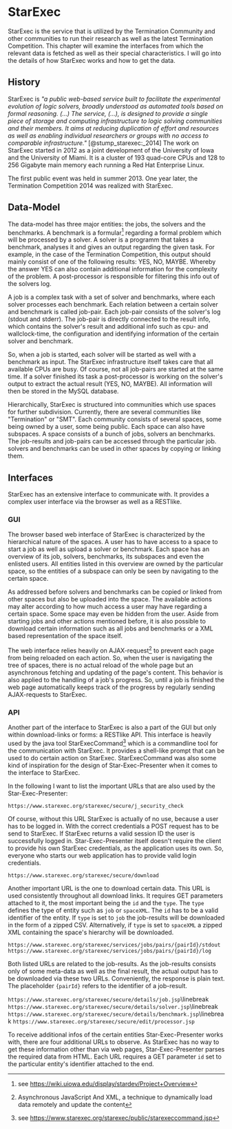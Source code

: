 # StarExec

StarExec is the service that is utilized by the Termination Community and other communities to run their research as well as the latest Termination Competition. This chapter will examine the interfaces from which the relevant data is fetched as well as their special characteristics. I will go into the details of how StarExec works and how to get the data.

## History

StarExec is _"a public web-based service built to facilitate the experimental evolution of logic solvers, broadly understood as automated tools based on formal reasoning. (...) The service, (...), is designed to provide a single piece of storage and computing infrastructure to logic solving communities and their members. It aims at reducing duplication of effort and resources as well as enabling individual researchers or groups with no access to comparable infrastructure."_ [@stump_starexec:_2014] The work on StarExec started in 2012 as a joint development of the University of Iowa and the University of Miami. It is a cluster of 193 quad-core CPUs and 128 to 256 Gigabyte main memory each running a Red Hat Enterprise Linux.

The first public event was held in summer 2013. One year later, the Termination Competition 2014 was realized with StarExec.

## Data-Model

The data-model has three major entities: the jobs, the solvers and the benchmarks. A benchmark is a formular[^starexec_wiki_project_overview] regarding a formal problem which will be processed by a solver. A solver is a programm that takes a benchmark, analyses it and gives an output regarding the given task. For example, in the case of the Termination Competition, this output should mainly consist of one of the following results: YES, NO, MAYBE. Whereby the answer YES can also contain additional information for the complexity of the problem. A post-processor is responsible for filtering this info out of the solvers log.

[^starexec_wiki_project_overview]: see https://wiki.uiowa.edu/display/stardev/Project+Overview

A job is a complex task with a set of solver and benchmarks, where each solver processes each benchmark. Each relation between a certain solver and benchmark is called job-pair. Each job-pair consists of the solver's log (stdout and stderr). The job-pair is directly connected to the result info, which contains the solver's result and additional info such as cpu- and wallclock-time, the configuration and identifying information of the certain solver and benchmark.

<!-- TODO: a figure could illustrate the relation between jobs, solver and benchmarks -->

So, when a job is started, each solver will be started as well with a benchmark as input. The StarExec infrastructure itself takes care that all available CPUs are busy. Of course, not all job-pairs are started at the same time. If a solver finished its task a post-processor is working on the solver's output to extract the actual result (YES, NO, MAYBE). All information will then be stored in the MySQL database.

Hierarchically, StarExec is structured into communities which use spaces for further subdivision. Currently, there are several communities like "Termination" or "SMT". Each community consists of several spaces, some being owned by a user, some being public. Each space can also have subspaces. A space consists of a bunch of jobs, solvers an benchmarks. The job-results and job-pairs can be accessed through the particular job. solvers and benchmarks can be used in other spaces by copying or linking them.

## Interfaces

StarExec has an extensive interface to communicate with. It provides a complex user interface via the browser as well as a RESTlike.

### GUI

The browser based web interface of StarExec is characterized by the hierarchical nature of the spaces. A user has to have access to a space to start a job as well as upload a solver or benchmark. Each space has an overview of its job, solvers, benchmarks, its subspaces and even the enlisted users. All entities listed in this overview are owned by the particular space, so the entities of a subspace can only be seen by navigating to the certain space.

As addressed before solvers and benchmarks can be copied or linked from other spaces but also be uploaded into the space. The available actions may alter according to how much access a user may have regarding a certain space. Some space may even be hidden from the user. Aside from starting jobs and other actions mentioned before, it is also possible to download certain information such as all jobs and benchmarks or a XML based representation of the space itself.

The web interface relies heavily on AJAX-request[^ajax] to prevent each page from being reloaded on each action. So, when the user is navigating the tree of spaces, there is no actual reload of the whole page but an asynchronous fetching and updating of the page's content. This behavior is also applied to the handling of a job's progress. So, until a job is finished the web page automatically keeps track of the progress by regularly sending AJAX-requests to StarExec.

[^ajax]: Asynchronous JavaScript And XML, a technique to dynamically load data remotely and update the content

### API

Another part of the interface to StarExec is also a part of the GUI but only within download-links or forms: a RESTlike API. This interface is heavily used by the java tool StarExecCommand[^starexec_command] which is a commandline tool for the communication with StarExec. It provides a shell-like prompt that can be used to do certain action on StarExec. StarExecCommand was also some kind of inspiration for the design of Star-Exec-Presenter when it comes to the interface to StarExec.

[^starexec_command]: see https://www.starexec.org/starexec/public/starexeccommand.jsp

In the following I want to list the important URLs that are also used by the Star-Exec-Presenter:

`https://www.starexec.org/starexec/secure/j_security_check`

Of course, without this URL StarExec is actually of no use, because a user has to be logged in. With the correct credentials a POST request has to be send to StarExec. If StarExec returns a valid session ID the user is successfully logged in. Star-Exec-Presenter itself doesn't require the client to provide his own StarExec credentials, as the application uses its own. So, everyone who starts our web application has to provide valid login credentials.

`https://www.starexec.org/starexec/secure/download`

Another important URL is the one to download certain data. This URL is used consistently throughout all download links. It requires GET parameters attached to it, the most important being the `id` and the `type`. The `type` defines the type of entity such as `job` or `spaceXML`. The `id` has to be a valid identifier of the entity. If `type` is set to `job` the job-results will be downloaded in the form of a zipped CSV. Alternatively, if `type` is set to `spaceXML` a zipped XML containing the space's hierarchy will be downloaded.

`https://www.starexec.org/starexec/services/jobs/pairs/{pairId}/stdout`
`https://www.starexec.org/starexec/services/jobs/pairs/{pairId}/log`

Both listed URLs are related to the job-results. As the job-results consists only of some meta-data as well as the final result, the actual output has to be downloaded via these two URLs. Conveniently, the response is plain text. The placeholder `{pairId}` refers to the identifier of a job-result.

`https://www.starexec.org/starexec/secure/details/job.jsp`\linebreak
`https://www.starexec.org/starexec/secure/details/solver.jsp`\linebreak
`https://www.starexec.org/starexec/secure/details/benchmark.jsp`\linebreak
`https://www.starexec.org/starexec/secure/edit/processor.jsp`

To receive additional infos of the certain entities Star-Exec-Presenter works with, there are four additional URLs to observe. As StarExec has no way to get these information other than via web pages, Star-Exec-Presenter parses the required data from HTML. Each URL requires a GET parameter `id` set to the particular entity's identifier attached to the end.
